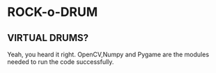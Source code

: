 # ROCK-o-DRUM
## VIRTUAL DRUMS?
Yeah, you heard it right.
OpenCV,Numpy and Pygame are the modules needed to run the code successfully.

